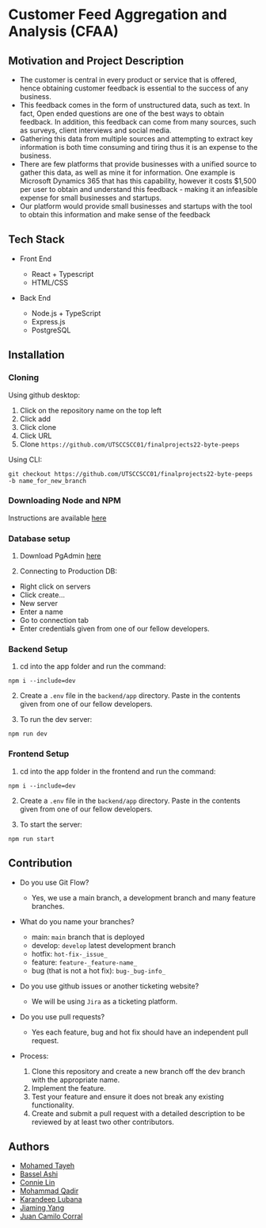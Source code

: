# Customer Feed Aggregation and Analysis (CFAA)

## Motivation and Project Description

- The customer is central in every product or service that is offered, hence obtaining customer feedback is essential to the success of any business.
- This feedback comes in the form of unstructured data, such as text. In fact, Open ended questions are one of the best ways to obtain feedback. In addition, this feedback can come from many sources, such as surveys, client interviews and social media.
- Gathering this data from multiple sources and attempting to extract key information is both time consuming and tiring thus it is an expense to the business.
- There are few platforms that provide businesses with a unified source to gather this data, as well as mine it for information. One example is Microsoft Dynamics 365 that has this capability, however it costs $1,500 per user to obtain and understand this feedback - making it an infeasible expense for small businesses and startups.
- Our platform would provide small businesses and startups with the tool to obtain this information and make sense of the feedback

## Tech Stack

- Front End

  - React + Typescript
  - HTML/CSS

- Back End

  - Node.js + TypeScript
  - Express.js
  - PostgreSQL

## Installation

### Cloning

Using github desktop:

1. Click on the repository name on the top left
2. Click add
3. Click clone
4. Click URL
5. Clone `https://github.com/UTSCCSCC01/finalprojects22-byte-peeps`

Using CLI:

`git checkout https://github.com/UTSCCSCC01/finalprojects22-byte-peeps -b name_for_new_branch`

### Downloading Node and NPM

Instructions are available [here](https://docs.npmjs.com/downloading-and-installing-node-js-and-npm)

### Database setup

1. Download PgAdmin [here](https://www.pgadmin.org/download/)

2. Connecting to Production DB:

- Right click on servers
- Click create...
- New server
- Enter a name
- Go to connection tab
- Enter credentials given from one of our fellow developers.

### Backend Setup

1. cd into the app folder and run the command:

```
npm i --include=dev
```

2. Create a `.env` file in the `backend/app` directory. Paste in the contents given from one of our fellow developers.

3. To run the dev server:

```
npm run dev
```

### Frontend Setup

1. cd into the app folder in the frontend and run the command:

```
npm i --include=dev
```

2. Create a `.env` file in the `backend/app` directory. Paste in the contents given from one of our fellow developers.

3. To start the server:

```
npm run start
```

## Contribution

- Do you use Git Flow?

  - Yes, we use a main branch, a development branch and many feature branches.

- What do you name your branches?

  - main: `main` branch that is deployed
  - develop: `develop` latest development branch
  - hotfix: `hot-fix-_issue_`
  - feature: `feature-_feature-name_`
  - bug (that is not a hot fix): `bug-_bug-info_`

- Do you use github issues or another ticketing website?

  - We will be using `Jira` as a ticketing platform.

- Do you use pull requests?

  - Yes each feature, bug and hot fix should have an independent pull request.

- Process:
  1. Clone this repository and create a new branch off the dev branch with the appropriate name.
  2. Implement the feature.
  3. Test your feature and ensure it does not break any existing functionality.
  4. Create and submit a pull request with a detailed description to be reviewed by at least two other contributors.

## Authors

- [Mohamed Tayeh](https://github.com/mohamed-tayeh)
- [Bassel Ashi](https://github.com/BasselAshi)
- [Connie Lin](https://github.com/connieJ-lin)
- [Mohammad Qadir](https://github.com/DomiVesalius)
- [Karandeep Lubana](https://github.com/KarandeepLubana)
- [Jiaming Yang](https://github.com/Jiaming-Yang-20)
- [Juan Camilo Corral](https://github.com/Wikisaqui)
